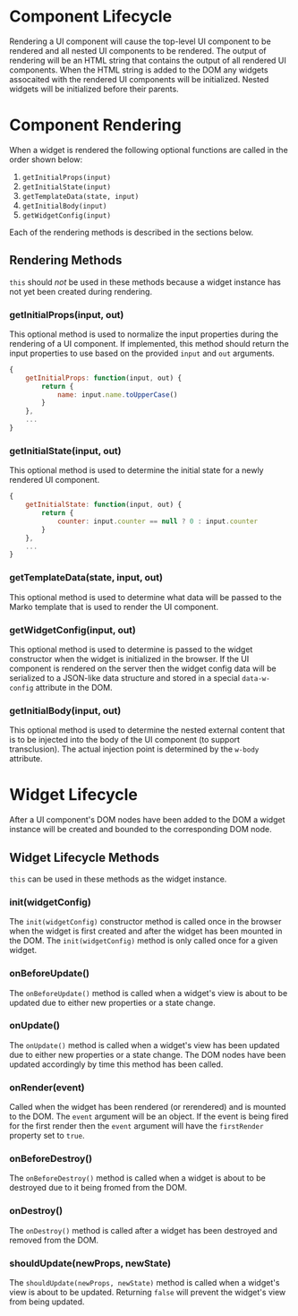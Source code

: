 Component Lifecycle
===================

<!--{TOC}-->

Rendering a UI component will cause the top-level UI component to be rendered and all nested UI components to be rendered. The output of rendering will be an HTML string that contains the output of all rendered UI components. When the HTML string is added to the DOM any widgets assocaited with the rendered UI components will be initialized. Nested widgets will be initialized before their parents.

# Component Rendering

When a widget is rendered the following optional functions are called in the order shown below:

1. `getInitialProps(input)`
2. `getInitialState(input)`
3. `getTemplateData(state, input)`
4. `getInitialBody(input)`
5. `getWidgetConfig(input)`

Each of the rendering methods is described in the sections below.


## Rendering Methods

`this` should _not_ be used in these methods because a widget instance has not yet been created during rendering.

### getInitialProps(input, out)

This optional method is used to normalize the input properties during the rendering of a UI component. If implemented, this method should return the input properties to use based on the provided `input` and `out` arguments.

```javascript
{
	getInitialProps: function(input, out) {
		return {
			name: input.name.toUpperCase()
		}
	},
	...
}
```

### getInitialState(input, out)

This optional method is used to determine the initial state for a newly rendered UI component.

```javascript
{
	getInitialState: function(input, out) {
		return {
			counter: input.counter == null ? 0 : input.counter
		}
	},
	...
}
```

### getTemplateData(state, input, out)

This optional method is used to determine what data will be passed to the Marko template that is used to render the UI component.

### getWidgetConfig(input, out)

This optional method is used to determine is passed to the widget constructor when the widget is initialized in the browser. If the UI component is rendered on the server then the widget config data will be serialized to a JSON-like data structure and stored in a special `data-w-config` attribute in the DOM.

### getInitialBody(input, out)

This optional method is used to determine the nested external content that is to be injected into the body of the UI component (to support transclusion). The actual injection point is determined by the `w-body` attribute.

# Widget Lifecycle

After a UI component's DOM nodes have been added to the DOM a widget instance will be created and bounded to the corresponding DOM node.

## Widget Lifecycle Methods

`this` can be used in these methods as the widget instance.

### init(widgetConfig)

The `init(widgetConfig)` constructor method is called once in the browser when the widget is first created and after the widget has been mounted in the DOM. The `init(widgetConfig)` method is only called once for a given widget.

### onBeforeUpdate()

The `onBeforeUpdate()` method is called when a widget's view is about to be updated due to either new properties or a state change.

### onUpdate()

The `onUpdate()` method is called when a widget's view has been updated due to either new properties or a state change. The DOM nodes have been updated accordingly by time this method has been called.

### onRender(event)

Called when the widget has been rendered (or rerendered) and is mounted to the DOM. The `event` argument will be an object. If the event is being fired for the first render then the `event` argument will have the `firstRender` property set to `true`.

### onBeforeDestroy()

The `onBeforeDestroy()` method is called when a widget is about to be destroyed due to it being fromed from the DOM.

### onDestroy()

The `onDestroy()` method is called after a widget has been destroyed and removed from the DOM.

### shouldUpdate(newProps, newState)

The `shouldUpdate(newProps, newState)` method is called when a widget's view is about to be updated. Returning `false` will prevent the widget's view from being updated.
